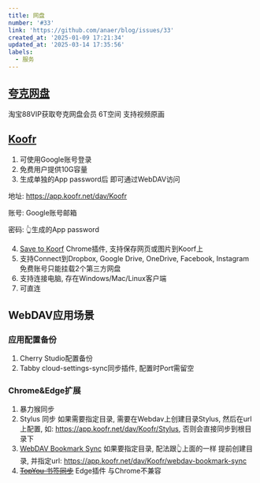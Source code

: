 ```yaml
---
title: 网盘
number: '#33'
link: 'https://github.com/anaer/blog/issues/33'
created_at: '2025-01-09 17:21:34'
updated_at: '2025-03-14 17:35:56'
labels:
  - 服务
---
```

## [夸克网盘](https://pan.quark.cn/list#/list/all)

淘宝88VIP获取夸克网盘会员
6T空间 支持视频原画

## [Koofr](https://app.koofr.net/)

1. 可使用Google账号登录
2. 免费用户提供10G容量
3. 生成单独的App password后 即可通过WebDAV访问

地址: https://app.koofr.net/dav/Koofr

账号: Google账号邮箱

密码: 👆生成的App password

4. [Save to Koorf](https://chromewebstore.google.com/detail/save-to-koofr/cgigbdaddgndbofikanbfmkpfoonlbpp)
Chrome插件, 支持保存网页或图片到Koorf上
5. 支持Connect到Dropbox, Google Drive, OneDrive, Facebook, Instagram
免费账号只能挂载2个第三方网盘
7. 支持连接电脑, 存在Windows/Mac/Linux客户端
8. 可直连

## WebDAV应用场景

### 应用配置备份
1. Cherry Studio配置备份
2. Tabby cloud-settings-sync同步插件, 配置时Port需留空

### Chrome&Edge扩展
1. 暴力猴同步
2. Stylus 同步
如果需要指定目录, 需要在Webdav上创建目录Stylus, 然后在url上配置, 如: https://app.koofr.net/dav/Koofr/Stylus, 否则会直接同步到根目录下
4. [WebDAV Bookmark Sync](https://chromewebstore.google.com/detail/webdav-bookmark-sync/opacelalohmnjnjiekmebpajbomjiejc) 
如果要指定目录, 配法跟👆上面的一样 提前创建目录, 并指定url: https://app.koofr.net/dav/Koofr/webdav-bookmark-sync
6. [~~TopYou 书签同步~~](https://microsoftedge.microsoft.com/addons/detail/topyou%E4%B9%A6%E7%AD%BE%E5%90%8C%E6%AD%A5/mjhfligjjngfmmdnndobaeieogbbkhek) Edge插件 与Chrome不兼容
